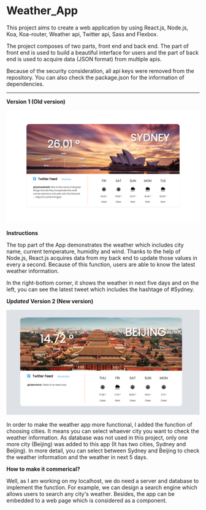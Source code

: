 # Weather_App

This project aims to create a web application by using React.js, Node.js, Koa, Koa-router, Weather api, Twitter api, Sass and Flexbox. 

The project composes of two parts, front end and back end. The part of front end is used to build a beautiful interface for users and the part of back end is used to acquire data (JSON format) from multiple apis. 

Because of the security consideration, all api keys were removed from the repository. You can also check the package.json for the information of dependencies. 

***
**Version 1 (Old version)**

![image](https://github.com/GuanyiX/Weather_App/blob/main/Project_image.PNG)

**Instructions**

The top part of the App demonstrates the weather which includes city name, current temperature, humidity and wind. Thanks to the help of Node.js, React.js acquires data from my back end to update those values in every a second. Because of this function, users are able to know the latest weather information. 

In the right-bottom corner, it shows the weather in next five days and on the left, you can see the latest tweet which includes the hashtage of #Sydney. 


***Updated***
**Version 2 (New version)**

![image](https://github.com/GuanyiX/Weather_App/blob/main/project_image_bj.PNG)

In order to make the weather app more functional, I added the function of choosing cities. It means you can select whaever city you want to check the weather information. As database was not used in this project, only one more city (Beijing) was added to this app (It has two cities, Sydney and Beijing). In more detail, you can select between Sydney and Beijing to check the weather information and the weather in next 5 days. 


**How to make it commerical?**

Well, as I am working on my localhost, we do need a server and database to implement the function. For example, we can design a search engine which allows users to search any city's weather. Besides, the app can be embedded to a web page which is considered as a component. 
